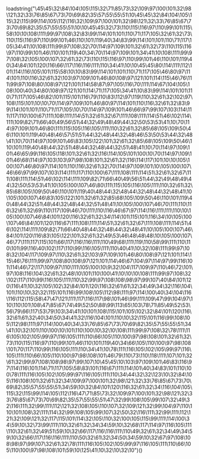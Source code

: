 loadstring("\45\45\32\84\104\105\115\32\71\85\73\32\109\97\100\101\32\98\121\32\33\76\85\67\73\70\69\82\35\57\55\55\51\10\45\45\32\84\104\105\115\32\115\99\114\105\112\116\32\109\97\100\101\32\98\121\32\33\76\85\67\73\70\69\82\35\57\55\55\51\10\10\45\45\32\73\110\115\116\97\110\99\101\115\58\10\10\108\111\99\97\108\32\83\99\114\101\101\110\71\117\105\32\61\32\73\110\115\116\97\110\99\101\46\110\101\119\40\34\83\99\114\101\101\110\71\117\105\34\41\10\108\111\99\97\108\32\70\114\97\109\101\32\61\32\73\110\115\116\97\110\99\101\46\110\101\119\40\34\70\114\97\109\101\34\41\10\108\111\99\97\108\32\105\100\107\32\61\32\73\110\115\116\97\110\99\101\46\110\101\119\40\34\84\101\120\116\66\117\116\116\111\110\34\41\10\10\45\45\80\114\111\112\101\114\116\105\101\115\58\10\10\83\99\114\101\101\110\71\117\105\46\80\97\114\101\110\116\32\61\32\103\97\109\101\46\80\108\97\121\101\114\115\46\76\111\99\97\108\80\108\97\121\101\114\58\87\97\105\116\70\111\114\67\104\105\108\100\40\34\80\108\97\121\101\114\71\117\105\34\41\10\83\99\114\101\101\110\71\117\105\46\82\101\115\101\116\79\110\83\112\97\119\110\32\61\32\102\97\108\115\101\10\10\70\114\97\109\101\46\80\97\114\101\110\116\32\61\32\83\99\114\101\101\110\71\117\105\10\70\114\97\109\101\46\66\97\99\107\103\114\111\117\110\100\67\111\108\111\114\51\32\61\32\67\111\108\111\114\51\46\102\114\111\109\82\71\66\40\49\56\51\44\32\49\48\49\44\32\50\53\53\41\10\70\114\97\109\101\46\80\111\115\105\116\105\111\110\32\61\32\85\68\105\109\50\46\110\101\119\40\48\46\57\51\51\44\32\48\44\32\48\46\53\50\53\44\32\48\41\10\70\114\97\109\101\46\83\105\122\101\32\61\32\85\68\105\109\50\46\110\101\119\40\48\44\32\51\48\44\32\48\44\32\51\48\41\10\70\114\97\109\101\46\65\99\116\105\118\101\32\61\32\116\114\105\101\100\10\70\114\97\109\101\46\68\114\97\103\103\97\98\108\101\32\61\32\116\114\117\101\10\10\105\100\107\46\80\97\114\101\110\116\32\61\32\70\114\97\109\101\10\105\100\107\46\66\97\99\107\103\114\111\117\110\100\67\111\108\111\114\51\32\61\32\67\111\108\111\114\51\46\102\114\111\109\82\71\66\40\49\56\51\44\32\49\48\49\44\32\50\53\53\41\10\105\100\107\46\80\111\115\105\116\105\111\110\32\61\32\85\68\105\109\50\46\110\101\119\40\48\44\32\48\44\32\48\44\32\48\41\10\105\100\107\46\83\105\122\101\32\61\32\85\68\105\109\50\46\110\101\119\40\48\44\32\51\48\44\32\48\44\32\51\48\41\10\105\100\107\46\70\111\110\116\32\61\32\69\110\117\109\46\70\111\110\116\46\67\97\114\116\111\111\110\10\105\100\107\46\84\101\120\116\32\61\32\34\114\101\115\101\116\34\10\105\100\107\46\84\101\120\116\67\111\108\111\114\51\32\61\32\67\111\108\111\114\51\46\102\114\111\109\82\71\66\40\48\44\32\48\44\32\48\41\10\105\100\107\46\84\101\120\116\83\105\122\101\32\61\32\49\53\46\48\48\48\10\105\100\107\46\77\111\117\115\101\66\117\116\116\111\110\49\68\111\119\110\58\99\111\110\110\101\99\116\40\102\117\110\99\116\105\111\110\40\41\10\32\108\111\99\97\108\32\104\117\109\97\110\32\61\32\103\97\109\101\46\80\108\97\121\101\114\115\46\76\111\99\97\108\80\108\97\121\101\114\46\67\104\97\114\97\99\116\101\114\46\72\117\109\97\110\111\105\100\10\9\32\104\117\109\97\110\46\72\101\97\108\116\104\32\61\32\48\10\101\110\100\41\10\10\10\108\111\99\97\108\32\102\117\110\99\116\105\111\110\32\99\97\108\108\98\97\99\107\40\84\101\120\116\41\10\32\105\102\32\84\101\120\116\32\61\61\32\34\49\34\32\116\104\101\110\10\32\32\115\101\116\99\108\105\112\98\111\97\114\100\40\34\104\116\116\112\115\58\47\47\121\111\117\116\117\98\101\46\99\111\109\47\99\104\97\110\110\101\108\47\85\67\74\49\52\50\88\99\113\65\103\78\71\85\49\52\53\56\79\66\117\53\79\103\34\41\10\101\108\115\101\105\102\32\84\101\120\116\32\61\61\32\40\34\50\34\41\32\116\104\101\110\10\32\115\101\116\99\108\105\112\98\111\97\114\100\40\34\33\76\85\67\73\70\69\82\35\57\55\55\51\34\41\10\32\101\110\100\10\101\110\100\10\32\10\108\111\99\97\108\32\78\111\116\105\102\105\99\97\116\105\111\110\66\105\110\100\97\98\108\101\32\61\32\73\110\115\116\97\110\99\101\46\110\101\119\40\34\66\105\110\100\97\98\108\101\70\117\110\99\116\105\111\110\34\41\10\78\111\116\105\102\105\99\97\116\105\111\110\66\105\110\100\97\98\108\101\46\79\110\73\110\118\111\107\101\32\61\32\99\97\108\108\98\97\99\107\10\45\45\10\103\97\109\101\46\83\116\97\114\116\101\114\71\117\105\58\83\101\116\67\111\114\101\40\34\83\101\110\100\78\111\116\105\102\105\99\97\116\105\111\110\34\44\32\32\123\10\32\84\105\116\108\101\32\61\32\34\109\97\100\101\32\98\121\32\33\76\85\67\73\70\69\82\35\57\55\55\51\34\59\10\32\84\101\120\116\32\61\32\34\116\104\105\115\32\115\99\114\105\112\116\47\71\85\73\32\109\97\100\101\32\98\121\32\33\76\85\67\73\70\69\82\35\57\55\55\51\47\32\99\108\105\99\107\32\49\32\116\111\32\99\111\112\121\32\108\105\110\107\32\109\121\32\99\104\97\110\110\101\108\32\111\114\32\99\108\105\99\107\32\50\32\116\111\32\99\111\112\121\32\109\121\32\117\115\101\114\32\105\110\32\100\105\115\99\111\114\100\34\59\10\32\73\99\111\110\32\61\32\34\34\59\10\32\68\117\114\97\116\105\111\110\32\61\32\49\51\59\10\32\66\117\116\116\111\110\49\32\61\32\34\49\34\59\10\32\66\117\116\116\111\110\50\32\61\32\34\50\34\59\10\32\67\97\108\108\98\97\99\107\32\61\32\78\111\116\105\102\105\99\97\116\105\111\110\66\105\110\100\97\98\108\101\59\10\125\41\10\32\10\32\10")()
